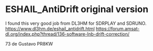 # ESHAIL_AntiDrift original version

I found this very good job from DL3HM for SDRPLAY and SDRUNO.
https://www.dl3hm.de/eshail_antidrift.html
https://forum.amsat-dl.org/index.php?thread/136-software-lnb-drift-correction/

73 de Gustavo PR8KW
